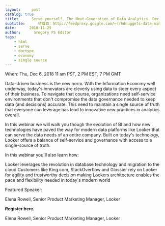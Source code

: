 ```yaml
---
layout:     post
catalog: true
title:      Serve yourself. The Next-Generation of Data Analytics. Dec 6 Webinar
subtitle:      转载自：http://feedproxy.google.com/~r/kdnuggets-data-mining-analytics/~3/xTD88QzT9aU/looker-next-generation-data-analytics.html
date:      2018-11-29
author:      Gregory PS Editor
tags:
    - html
    - serve
    - doctype
    - economy
    - single source
---
```


When: Thu, Dec 6, 2018
11 am PST, 2 PM EST, 7 PM GMT


Data-driven business is the new norm. With the Information Economy well underway, today's innovators are cleverly using data to steer every aspect of their business. To navigate that course, organizations need self-service environments that don't compromise the data governance needed to keep data (and decisions) accurate. This need to maintain a single source of truth that everyone can leverage has lead to innovative new practices in analytics overall.


In this webinar we will walk you though the evolution of BI and how new technologies have paved the way for modern data platforms like Looker that can serve the data needs of an entire company. Built on today's technology, Looker offers a balance of self-service and governance with access to a single-source of truth.


In this webinar you'll also learn how:

 Looker leverages the revolution in database technology and migration to the cloud
 Customers like King.com, StackOverflow and Glossier rely on Looker for agility and trustworthy decision making
 Lookers architecture enables the pace and flexibility needed in today's modern world

Featured Speaker:

 Elena Rowell, Senior Product Marketing Manager, Looker


**Register here.** 

 Elena Rowell, Senior Product Marketing Manager, Looker






